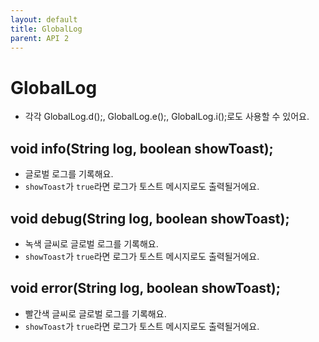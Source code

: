 ```yaml
---
layout: default
title: GlobalLog
parent: API 2
---
```


# GlobalLog
* 각각 GlobalLog.d();, GlobalLog.e();, GlobalLog.i();로도 사용할 수 있어요.

## void info(String log, boolean showToast);
* 글로벌 로그를 기록해요.
* `showToast`가 `true`라면 로그가 토스트 메시지로도 출력될거에요.

## void debug(String log, boolean showToast);
* 녹색 글씨로 글로벌 로그를 기록해요.
* `showToast`가 `true`라면 로그가 토스트 메시지로도 출력될거에요.

## void error(String log, boolean showToast);
* 빨간색 글씨로 글로벌 로그를 기록해요.
* `showToast`가 `true`라면 로그가 토스트 메시지로도 출력될거에요.

